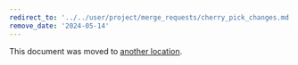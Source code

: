 ```yaml
---
redirect_to: '../../user/project/merge_requests/cherry_pick_changes.md'
remove_date: '2024-05-14'
---
```


This document was moved to [another location](../../user/project/merge_requests/cherry_pick_changes.md).

<!-- This redirect file can be deleted after <2024-05-14>. -->
<!-- Redirects that point to other docs in the same project expire in three months. -->
<!-- Redirects that point to docs in a different project or site (for example, link is not relative and starts with `https:`) expire in one year. -->
<!-- Before deletion, see: https://docs.gitlab.com/ee/development/documentation/redirects.html -->

